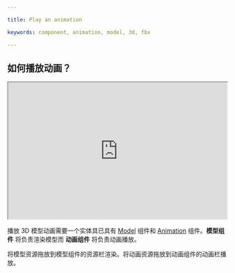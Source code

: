 ---
title: Play an animation
keywords: component, animation, model, 3d, fbx
---

## 如何播放动画？

<iframe src="https://www.youtube.com/embed/2MAxwOYLnh0?list=PL0KdXFF26E4Bpjx5R3B8LH6blmU-h3JLV?controls=2&showinfo=0" width="560" height="315" allowFullScreen style="max-width:100%"></iframe>

播放 3D 模型动画需要一个实体具已具有 <a href="http://developer.playcanvas.com/en/user-manual/packs/components/model/" target="_blank">Model</a> 组件和 <a href="http://developer.playcanvas.com/en/user-manual/packs/components/animation/" target="_blank">Animation</a> 组件。**模型组件** 将负责渲染模型而 **动画组件** 将负责动画播放。

将模型资源拖放到模型组件的资源栏渲染。将动画资源拖放到动画组件的动画栏播放。

